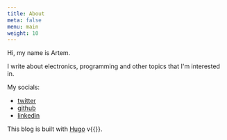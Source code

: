 ```yaml
---
title: About
meta: false
menu: main
weight: 10
---
```


Hi, my name is Artem.

I write about electronics, programming and other topics that I'm interested in.

My socials:

- [twitter](https://twitter.com/artemy_m)
- [github](https://github.com/artemy)
- [linkedin](https://linkedin.com/in/artemy)

This blog is built with [Hugo](https://gohugo.io) v{{<hugoversion>}}.
